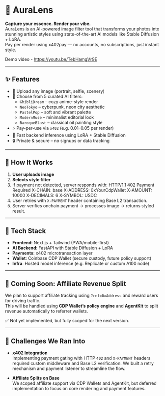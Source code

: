 # 🎨 AuraLens

**Capture your essence. Render your vibe.**  
AuraLens is an AI-powered image filter tool that transforms your photos into stunning artistic styles using state-of-the-art AI models like Stable Diffusion + LoRA.  
Pay per render using x402pay — no accounts, no subscriptions, just instant style.

Demo video - https://youtu.be/TebHamgVr9E

---

## ✨ Features

- 📸 Upload any image (portrait, selfie, scenery)
- 🎨 Choose from 5 curated AI filters:
  - `GhibliDream` – cozy anime-style render
  - `NeoTokyo` – cyberpunk, neon city aesthetic
  - `PastelPop` – soft and vibrant palette
  - `ModernMuse` – minimalist editorial look
  - `BaroqueBlast` – classical oil painting style
- ⚡ Pay-per-use via `x402` (e.g. $0.01–$0.05 per render)
- 🧠 Fast backend inference using LoRA + Stable Diffusion
- 🔒 Private & secure – no signups or data tracking

---

## 🚀 How It Works

1. **User uploads image**
2. **Selects style filter**
3. If payment not detected, server responds with:
HTTP/1.1 402 Payment Required
X-CHAIN: base
X-ADDRESS: 0xYourCdpWallet
X-AMOUNT: 10000
X-DECIMALS: 6
X-SYMBOL: USDC
4. User retries with `X-PAYMENT` header containing Base L2 transaction.
5. Server verifies onchain payment → processes image → returns styled result.

---

## 🧩 Tech Stack

- **Frontend**: Next.js + Tailwind (PWA/mobile-first)
- **AI Backend**: FastAPI with Stable Diffusion + LoRA
- **Payments**: x402 microtransaction layer
- **Wallet**: Coinbase CDP Wallet (secure custody, future policy support)
- **Infra**: Hosted model inference (e.g. Replicate or custom A100 node)

---

## 🔄 Coming Soon: Affiliate Revenue Split

We plan to support affiliate tracking using `?ref=0xAddress` and reward users for driving traffic.  
This will be handled using **CDP Wallet’s policy engine** and **AgentKit** to split revenue automatically to referrer wallets.

✅ Not yet implemented, but fully scoped for the next version.

---

## 🧪 Challenges We Ran Into

- **x402 Integration**  
Implementing payment gating with HTTP `402` and `X-PAYMENT` headers required custom middleware and Base L2 verification. We built a retry mechanism and payment listener to streamline the flow.

- **Affiliate Splits on Base**  
We scoped affiliate support via CDP Wallets and AgentKit, but deferred implementation to focus on core rendering and payment features.


